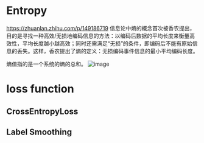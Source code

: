 # Entropy
https://zhuanlan.zhihu.com/p/149186719
信息论中熵的概念首次被香农提出，目的是寻找一种高效/无损地编码信息的方法：以编码后数据的平均长度来衡量高效性，平均长度越小越高效；同时还需满足“无损”的条件，即编码后不能有原始信息的丢失。这样，香农提出了熵的定义：无损编码事件信息的最小平均编码长度。

熵值指的是一个系统的熵的总和。
![image](https://github.com/YRH0/YRH-Planet/assets/74707759/4265574e-e62d-4934-badf-9a311d969be4)


# loss function
## CrossEntropyLoss
## Label Smoothing
